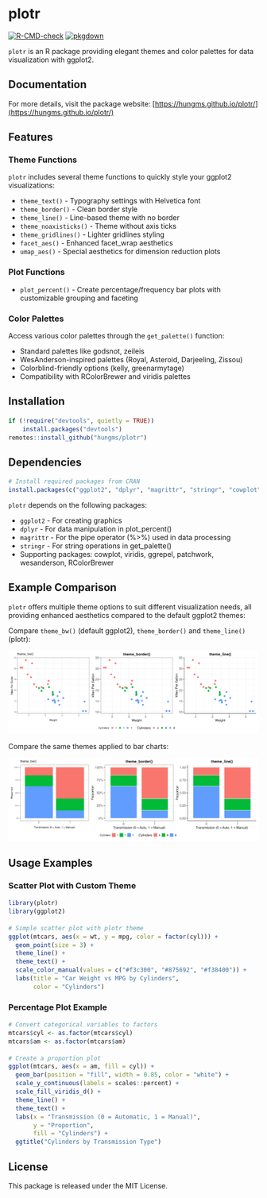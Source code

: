 # plotr
[![R-CMD-check](https://github.com/hungms/plotr/workflows/R-CMD-check/badge.svg)](https://github.com/hungms/plotr/actions)
[![pkgdown](https://github.com/hungms/plotr/workflows/pkgdown/badge.svg)](https://github.com/hungms/plotr/actions)

`plotr` is an R package providing elegant themes and color palettes for data visualization with ggplot2.

## Documentation

For more details, visit the package website: [https://hungms.github.io/plotr/](https://hungms.github.io/plotr/)

## Features

### Theme Functions

`plotr` includes several theme functions to quickly style your ggplot2 visualizations:

* `theme_text()` - Typography settings with Helvetica font
* `theme_border()` - Clean border style
* `theme_line()` - Line-based theme with no border
* `theme_noaxisticks()` - Theme without axis ticks
* `theme_gridlines()` - Lighter gridlines styling
* `facet_aes()` - Enhanced facet_wrap aesthetics
* `umap_aes()` - Special aesthetics for dimension reduction plots

### Plot Functions

* `plot_percent()` - Create percentage/frequency bar plots with customizable grouping and faceting

### Color Palettes

Access various color palettes through the `get_palette()` function:

* Standard palettes like godsnot, zeileis
* WesAnderson-inspired palettes (Royal, Asteroid, Darjeeling, Zissou)
* Colorblind-friendly options (kelly, greenarmytage)
* Compatibility with RColorBrewer and viridis palettes


## Installation

```r
if (!require("devtools", quietly = TRUE))
    install.packages("devtools")
remotes::install_github("hungms/plotr")
```

## Dependencies
```r
# Install required packages from CRAN
install.packages(c("ggplot2", "dplyr", "magrittr", "stringr", "cowplot", "viridis", "ggrepel", "patchwork", "wesanderson", "RColorBrewer"))
```
`plotr` depends on the following packages:
* `ggplot2` - For creating graphics
* `dplyr` - For data manipulation in plot_percent()
* `magrittr` - For the pipe operator (%>%) used in data processing
* `stringr` - For string operations in get_palette()
* Supporting packages: cowplot, viridis, ggrepel, patchwork, wesanderson, RColorBrewer

## Example Comparison

`plotr` offers multiple theme options to suit different visualization needs, all providing enhanced aesthetics compared to the default ggplot2 themes:

Compare `theme_bw()` (default ggplot2), `theme_border()` and `theme_line()` (plotr):

![Theme comparison scatter](man/figures/theme_comparison.png)

Compare the same themes applied to bar charts:

![Theme comparison bar](man/figures/bar_theme_comparison.png)


## Usage Examples

### Scatter Plot with Custom Theme

```r
library(plotr)
library(ggplot2)

# Simple scatter plot with plotr theme
ggplot(mtcars, aes(x = wt, y = mpg, color = factor(cyl))) +
  geom_point(size = 3) +
  theme_line() + 
  theme_text() +
  scale_color_manual(values = c("#f3c300", "#875692", "#f38400")) +
  labs(title = "Car Weight vs MPG by Cylinders", 
       color = "Cylinders")
```

### Percentage Plot Example

```r
# Convert categorical variables to factors
mtcars$cyl <- as.factor(mtcars$cyl)
mtcars$am <- as.factor(mtcars$am)

# Create a proportion plot
ggplot(mtcars, aes(x = am, fill = cyl)) +
  geom_bar(position = "fill", width = 0.85, color = "white") +
  scale_y_continuous(labels = scales::percent) +
  scale_fill_viridis_d() +
  theme_line() +
  theme_text() +
  labs(x = "Transmission (0 = Automatic, 1 = Manual)",
       y = "Proportion",
       fill = "Cylinders") +
  ggtitle("Cylinders by Transmission Type")
```


## License

This package is released under the MIT License.
